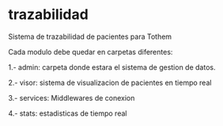 trazabilidad
============

Sistema de trazabilidad de pacientes para Tothem

Cada modulo debe quedar en carpetas diferentes:

1.- admin: carpeta donde estara el sistema de gestion de datos.

2.- visor: sistema de visualizacion de pacientes en tiempo real

3.- services: Middlewares de conexion

4.- stats: estadisticas de tiempo real